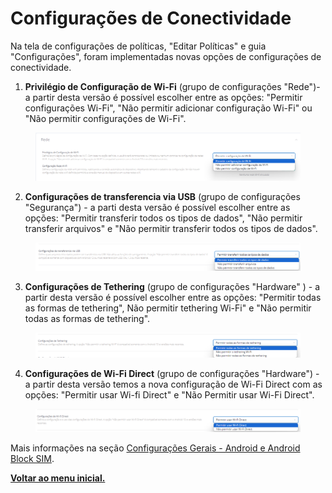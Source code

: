 # Configurações de Conectividade

Na tela de configurações de políticas, "Editar Políticas" e guia "Configurações",  foram implementadas novas opções de configurações de conectividade. &#x20;

1. **Privilégio de Configuração de Wi-Fi** (grupo de configurações "Rede")- a partir desta versão é possível escolher entre as opções: "Permitir configurações Wi-Fi", "Não permitir adicionar configuração Wi-Fi" ou "Não permitir configurações de Wi-Fi".&#x20;

<figure><img src="../../../.gitbook/assets/image (172).png" alt=""><figcaption></figcaption></figure>

2. **Configurações de transferencia via USB** (grupo de configurações "Segurança") -  a parti desta versão é possível escolher entre as opções: "Permitir transferir todos os tipos de dados", "Não permitir transferir arquivos" e "Não permitir transferir todos os tipos de dados".&#x20;

<figure><img src="../../../.gitbook/assets/image (173).png" alt=""><figcaption></figcaption></figure>

3. &#x20;**Configurações de Tethering** (grupo de configurações "Hardware" ) - a partir desta versão é possível escolher entre as opções:  "Permitir todas as formas de tethering", Não permitir tethering Wi-Fi" e "Não permitir todas as formas de tethering".&#x20;

<figure><img src="../../../.gitbook/assets/image (174).png" alt=""><figcaption></figcaption></figure>

4. **Configurações de Wi-Fi Direct** (grupo de configurações "Hardware") - a partir desta versão temos a nova configuração de Wi-Fi Direct com as opções: "Permitir usar Wi-fi Direct" e "Não Permitir usar Wi-Fi Direct".&#x20;

<figure><img src="../../../.gitbook/assets/image (175).png" alt=""><figcaption></figcaption></figure>

Mais informações na seção [Configurações Gerais - Android e Android Block SIM](../../portal/configuracoes/editar-politica/configuracoes-gerais/).

[**Voltar ao menu inicial.**](./)
